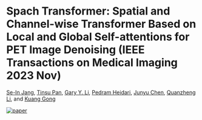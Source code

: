 
# Spach Transformer: Spatial and Channel-wise Transformer Based on Local and Global Self-attentions for PET Image Denoising (IEEE Transactions on Medical Imaging 2023 Nov)


[Se-In Jang](https://scholar.google.co.kr/citations?user=I7zRmqkAAAAJ&hl=en), [Tinsu Pan](https://faculty.mdanderson.org/profiles/tinsu_pan.html), [Gary Y. Li](https://scholar.google.com/citations?user=Zy1GPkUAAAAJ&hl=en), [Pedram Heidari](https://scholar.google.com/citations?hl=en&user=V9faymoAAAAJ&view_op=list_works&sortby=pubdate), [Junyu Chen](https://scholar.google.com/citations?hl=en&user=9jIpgScAAAAJ&view_op=list_works&sortby=pubdate), [Quanzheng Li](https://scholar.google.com/citations?hl=en&user=MHq2z7oAAAAJ), and [Kuang Gong](https://scholar.google.com/citations?user=zc6kc4kAAAAJ&hl=en)

[![paper](https://img.shields.io/badge/arXiv-Paper-<COLOR>.svg)](https://arxiv.org/abs/2209.03300)
